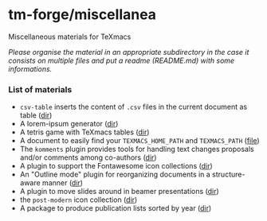 # tm-forge/miscellanea

Miscellaneous materials for TeXmacs

*Please organise the material in an appropriate subdirectory in the case it consists on multiple files and put a readme (README.md) with some informations.*

### List of materials

  * `csv-table` inserts the content of `.csv` files in the current document as table ([dir](./csv-table))
  * A lorem-ipsum generator ([dir](./lorem-ipsum))
  * A tetris game with TeXmacs tables ([dir](./tetris))
  * A document to easily find your `TEXMACS_HOME_PATH` and `TEXMACS_PATH` ([file](https://cdn.jsdelivr.net/gh/texmacs/tm-forge/miscellanea/find-your-texmacs-paths.tm))
  * The `komments` plugin provides tools for handling text changes proposals and/or comments among co-authors  ([dir](./komments))
  * A plugin to support the Fontawesome icon collections ([dir](./fontawesome))
  * An "Outline mode" plugin for reorganizing documents in a structure-aware manner  ([dir](./outline))
  * A plugin to move slides around in beamer presentations ([dir](./slidemove))
  * the `post-modern` icon collection ([dir](./post-modern-icons))
  * A package to produce publication lists sorted by year ([dir](./tm-publist))
  
